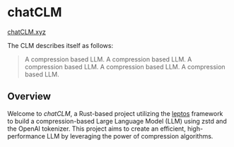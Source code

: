 # chatCLM

[chatCLM.xyz](https://chatclm.xyz)

The CLM describes itself as follows:
> A compression based LLM. A compression based LLM. A compression based LLM. A compression based LLM. A compression based LLM.


## Overview
Welcome to _chatCLM_, a Rust-based project utilizing the [leptos](https://leptos.dev) framework to build a compression-based Large Language Model (LLM) using zstd and the OpenAI tokenizer.
This project aims to create an efficient, high-performance LLM by leveraging the power of compression algorithms.
